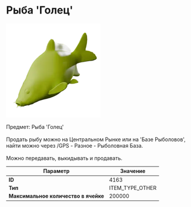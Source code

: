 # Рыба 'Голец'

![Item Image](../img/4163.webp?raw=true)

Предмет: Рыба 'Голец'<br><br>Продать рыбу можно на Центральном Рынке или на 'Базе Рыболовов', <br>найти можно через /GPS - Разное - Рыболовная База.<br><br>Можно передавать, выкидывать и продавать.


| Параметр | Значение |
|----------|----------|
| **ID** | 4163 |
| **Тип** | ITEM_TYPE_OTHER |
| **Максимальное количество в ячейке** | 200000 |

